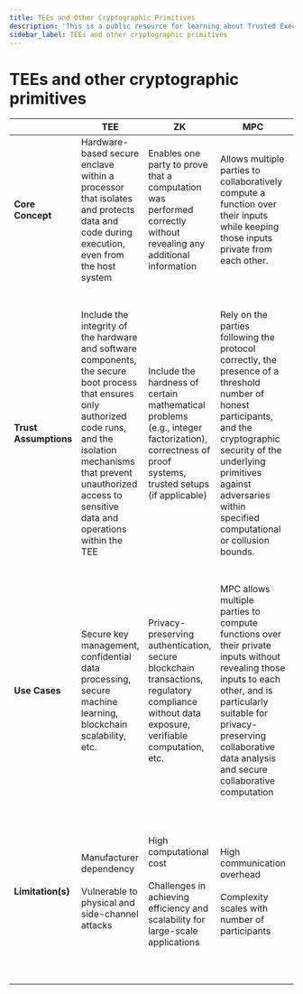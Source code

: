 ```yaml
---
title: TEEs and Other Cryptographic Primitives
description: 'This is a public resource for learning about Trusted Execution Environments (TEEs). Our aim is to provide comprehensive coverage of key concepts, research advancements, and real-world applications of TEEs.'
sidebar_label: TEEs and other cryptographic primitives
---
```


# TEEs and other cryptographic primitives

|                     | TEE                                                                                                                                                                                             | ZK                                                                                                                                                             | MPC                                                                                                                                                                                                      | FHE                                                                                                                                                                                                                            |
|---------------------|-------------------------------------------------------------------------------------------------------------------------------------------------------------------------------------------------|----------------------------------------------------------------------------------------------------------------------------------------------------------------|----------------------------------------------------------------------------------------------------------------------------------------------------------------------------------------------------------|--------------------------------------------------------------------------------------------------------------------------------------------------------------------------------------------------------------------------------|
| **Core Concept**    | Hardware-based secure enclave within a processor that isolates and protects data and code during execution, even from the host system                                                           | Enables one party to prove that a computation was performed correctly without revealing any additional information                                             | Allows multiple parties to collaboratively compute a function over their inputs while keeping those inputs private from each other.                                                                    | Allows computation directly on encrypted data without needing to decrypt it                                                                                                                                                    |
| **Trust Assumptions** | Include the integrity of the hardware and software components, the secure boot process that ensures only authorized code runs, and the isolation mechanisms that prevent unauthorized access to sensitive data and operations within the TEE | Include the hardness of certain mathematical problems (e.g., integer factorization), correctness of proof systems, trusted setups (if applicable)                | Rely on the parties following the protocol correctly, the presence of a threshold number of honest participants, and the cryptographic security of the underlying primitives against adversaries within specified computational or collusion bounds. | include the belief in the mathematical soundness of the underlying cryptographic algorithms, the security of the key management processes, and the integrity of the computational environment where the encrypted data is processed, ensuring that no information is leaked during computation |
| **Use Cases**       | Secure key management, confidential data processing, secure machine learning, blockchain scalability, etc.                                                                                      | Privacy-preserving authentication, secure blockchain transactions, regulatory compliance without data exposure, verifiable computation, etc.                       | MPC allows multiple parties to compute functions over their private inputs without revealing those inputs to each other, and is particularly suitable for privacy-preserving collaborative data analysis and secure collaborative computation | FHE enables computation on encrypted datasets without decryption and is suitable for secure and privacy-preserving data analytics, secure data processing                                                                      |
| **Limitation(s)**   | Manufacturer dependency <br /><br /> Vulnerable to physical and side-channel attacks                                                                                                               | High computational cost <br /><br /> Challenges in achieving efficiency and scalability for large-scale applications                                                | High communication overhead <br /><br /> Complexity scales with number of participants                                                                                                                        | High computational overhead <br /><br /> Slow performance <br /><br /> Challenges in achieving practical efficiency for large-scale or real-time computations on encrypted data                                                              |
